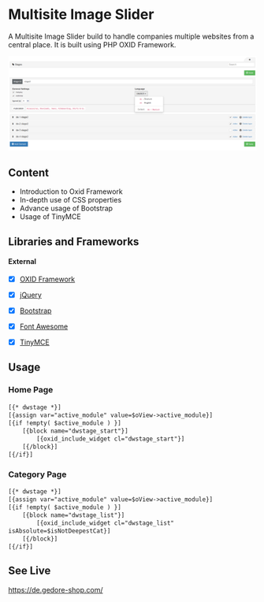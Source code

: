 # Multisite Image Slider
A Multisite Image Slider build to handle companies multiple websites from a central place. It is built using PHP OXID Framework.

![Alt text](pictures/backend/03.PNG?raw=true "Multisite Image Slider")


## Content
- Introduction to Oxid Framework
- In-depth use of CSS properties
- Advance usage of Bootstrap
- Usage of TinyMCE


## Libraries and Frameworks

#### External 
- [X] [OXID Framework](https://oxidforge.org/en/)
- [X] [jQuery](https://jquery.com/)
- [X] [Bootstrap](https://getbootstrap.com/)
- [X] [Font Awesome](https://fontawesome.com/)
- [X] [TinyMCE](https://www.tiny.cloud/)


## Usage

### Home Page
```
[{* dwstage *}]
[{assign var="active_module" value=$oView->active_module}]
[{if !empty( $active_module ) }]
    [{block name="dwstage_start"}]
        [{oxid_include_widget cl="dwstage_start"}]
    [{/block}]
[{/if}]
```

### Category Page
```
[{* dwstage *}]
[{assign var="active_module" value=$oView->active_module}]
[{if !empty( $active_module ) }]
    [{block name="dwstage_list"}]
        [{oxid_include_widget cl="dwstage_list" isAbsolute=$isNotDeepestCat}]
    [{/block}]
[{/if}]
```


## See Live
https://de.gedore-shop.com/
